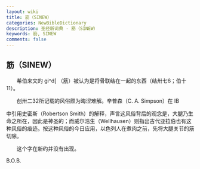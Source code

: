 ```yaml
---
layout: wiki
title: 筋（SINEW）
categories: NewBibleDictionary
description: 圣经新词典 - 筋（SINEW）
keywords: 筋, SINEW
comments: false
---
```


## 筋（SINEW）

　　希伯来文的 gi^d[ （筋）被认为是将骨联结在一起的东西（结卅七6；伯十11）。

　　创卅二32所记载的风俗颇为晦涩难解。辛普森（C. A. Simpson）在 IB

中引用史密斯（Robertson Smith）的解释，声言这风俗背后的观念是，大腿乃生命之所在，因此是神圣的；而威尔浩生（Wellhausen）则指出古代亚拉伯也有这种风俗的痕迹。按这种风俗的今日应用，以色列人在煮肉之前，先将大腿关节的筋切除。

　　这个字在新约并没有出现。

B.O.B.








